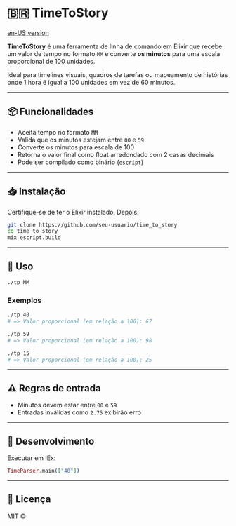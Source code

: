 # 🇧🇷 TimeToStory

[en-US version](https://github.com/0bvim/time-to-story-points-converter/blob/main/README.md)

**TimeToStory** é uma ferramenta de linha de comando em Elixir que recebe um valor de tempo no formato `MM` e converte **os minutos** para uma escala proporcional de 100 unidades.

Ideal para timelines visuais, quadros de tarefas ou mapeamento de histórias onde 1 hora é igual a 100 unidades em vez de 60 minutos.

---

## 📦 Funcionalidades

* Aceita tempo no formato `MM`
* Valida que os minutos estejam entre `00` e `59`
* Converte os minutos para escala de 100
* Retorna o valor final como float arredondado com 2 casas decimais
* Pode ser compilado como binário (`escript`)

---

## 📥 Instalação

Certifique-se de ter o Elixir instalado. Depois:

```bash
git clone https://github.com/seu-usuario/time_to_story
cd time_to_story
mix escript.build
```

---

## 🚀 Uso

```bash
./tp MM
```

### Exemplos

```bash
./tp 40
# => Valor proporcional (em relação a 100): 67

./tp 59
# => Valor proporcional (em relação a 100): 98

./tp 15
# => Valor proporcional (em relação a 100): 25
```

---

## ⚠️ Regras de entrada

* Minutos devem estar entre `00` e `59`
* Entradas inválidas como `2.75` exibirão erro

---

## 🧪 Desenvolvimento

Executar em IEx:

```elixir
TimeParser.main(["40"])
```

---

## 📄 Licença

MIT ©
